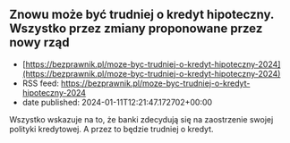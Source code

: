 ## Znowu może być trudniej o kredyt hipoteczny. Wszystko przez zmiany proponowane przez nowy rząd
 - [https://bezprawnik.pl/moze-byc-trudniej-o-kredyt-hipoteczny-2024](https://bezprawnik.pl/moze-byc-trudniej-o-kredyt-hipoteczny-2024)
 - RSS feed: https://bezprawnik.pl/moze-byc-trudniej-o-kredyt-hipoteczny-2024
 - date published: 2024-01-11T12:21:47.172702+00:00

Wszystko wskazuje na to, że banki zdecydują się na zaostrzenie swojej polityki kredytowej. A przez to będzie trudniej o kredyt.


